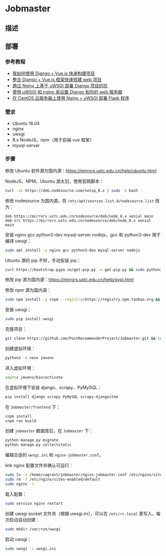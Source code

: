 # Jobmaster

## 描述

## 部署

### 参考教程

- [我如何使用 Django + Vue.js 快速构建项目](https://zhuanlan.zhihu.com/p/25080236)
- [整合 Django + Vue.js 框架快速搭建 web 项目](https://cloud.tencent.com/developer/article/1005607)
- [跨过 Nginx 上基于 uWSGI 部署 Django 项目的坑](https://www.cnblogs.com/qingspace/p/6838747.html)
- [使用 uWSGI 和 nginx 来设置 Django 和你的 web 服务器](https://uwsgi-docs-zh.readthedocs.io/zh_CN/latest/tutorials/Django_and_nginx.html)
- [在 CentOS 云服务器上使用 Nginx + uWSGI 部署 Flask 程序](http://brucezz.itscoder.com/nginx-uwsgi-flask-deploy-on-centos)

### 需求

- Ubuntu 16.04
- nginx
- uwsgi
- 8.x NodeJS、npm（用于前端 vue 框架）
- mysql-server

### 步骤

修改 Ubuntu 软件源为国内源：<https://mirrors.ustc.edu.cn/help/ubuntu.html>

NodeJS、NPM，Ubuntu 源太旧，使用官网脚本：

```bash
curl -sL https://deb.nodesource.com/setup_8.x | sudo -E bash -
```

修改 nodesource 为国内源，将 `/etc/apt/sources.list.d/nodesource.list` 改为：

```/etc/apt/sources.list.d/nodesource.list
deb https://mirrors.ustc.edu.cn/nodesource/deb/node_8.x xenial main
deb-src https://mirrors.ustc.edu.cn/nodesource/deb/node_8.x xenial main
```

安装 nginx gcc python3-dev mysql-server nodejs，gcc 和 python3-dev 用于编译 uwsgi：

```bash
sudo apt install -y nginx gcc python3-dev mysql-server nodejs
```

Ubuntu 源的 pip 不好，手动安装 pip：

```bash
curl https://bootstrap.pypa.io/get-pip.py -o get-pip.py && sudo python3 get-pip.py && pip install --upgrade pip
```

修改 pip 源为国内源：<https://mirrors.ustc.edu.cn/help/pypi.html>

修改 npm 源为国内源：

```bash
sudo npm install -g cnpm --registry=https://registry.npm.taobao.org && sudo cnpm install npm@latest -g
```

安装 uwsgi：

```bash
sudo pip install uwsgi
```

克隆项目：

```bash
git clone https://github.com/PostRecommenderProject/Jobmaster.git && cd Jobmaster
```

创建虚拟环境：

```bash
python3 -m venv jmvenv
```

进入虚拟环境：

```bash
source jmvenv/bin/activate
```

在虚拟环境下安装 django、scrapy、PyMySQL：

```bash
pip install django scrapy PyMySQL scrapy-djangoitem
```

在 `Jobmaster/frontend` 下：

```bash
cnpm install
cnpm run build
```

创建 `jobmaster` 数据库后，在 `Jobmaster` 下：

```bash
python manage.py migrate
python manage.py collectstatic
```

编辑合适的 `uwsgi.ini` 和 `nginx-jobmaster.conf`。

link nginx 配置文件并确认可运行：

```bash
sudo ln -s /home/vagrant/jobmaster/nginx-jobmaster.conf /etc/nginx/sites-enabled/jobmaster.conf
sudo rm -f /etc/nginx/sites-enabled/default
sudo nginx -t
```

载入配置：

```bash
sudo service nginx restart
```

创建 uwsgi socket 文件夹（根据 uwsgi.ini），可以在 `/etc/rc.local` 里写入，每次启动自动创建：

```bash
sudo mkdir /var/run/uwsgi
```

启动 uwsgi：

```bash
sudo uwsgi -i uwsgi.ini
```
